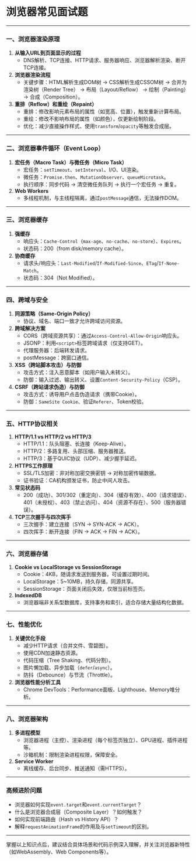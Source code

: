 # 浏览器常见面试题

---

### **一、浏览器渲染原理**
1. **从输入URL到页面显示的过程**  
   - DNS解析、TCP连接、HTTP请求、服务器响应、浏览器解析渲染、断开TCP连接。
2. **浏览器渲染流程**  
   - 关键步骤：HTML解析生成DOM树 → CSS解析生成CSSOM树 → 合并为渲染树（Render Tree） → 布局（Layout/Reflow） → 绘制（Painting） → 合成（Composition）。
3. **重排（Reflow）和重绘（Repaint）**  
   - 重排：修改影响元素布局的属性（如宽高、位置），触发重新计算布局。  
   - 重绘：修改不影响布局的属性（如颜色），仅更新绘制阶段。  
   - 优化：减少直接操作样式、使用`transform`/`opacity`等触发合成层。

---

### **二、浏览器事件循环（Event Loop）**
1. **宏任务（Macro Task）与微任务（Micro Task）**  
   - 宏任务：`setTimeout`、`setInterval`、I/O、UI渲染。  
   - 微任务：`Promise.then`、`MutationObserver`、`queueMicrotask`。  
   - 执行顺序：同步代码 → 清空微任务队列 → 执行一个宏任务 → 重复。
2. **Web Workers**  
   - 多线程机制，与主线程隔离，通过`postMessage`通信，无法操作DOM。

---

### **三、浏览器缓存**
1. **强缓存**  
   - 响应头：`Cache-Control`（`max-age`、`no-cache`、`no-store`）、`Expires`。  
   - 状态码：200（from disk/memory cache）。
2. **协商缓存**  
   - 请求头/响应头：`Last-Modified`/`If-Modified-Since`、`ETag`/`If-None-Match`。  
   - 状态码：304（Not Modified）。

---

### **四、跨域与安全**
1. **同源策略（Same-Origin Policy）**  
   - 协议、域名、端口一致才允许跨域访问资源。
2. **跨域解决方案**  
   - CORS（跨域资源共享）：通过`Access-Control-Allow-Origin`响应头。  
   - JSONP：利用`<script>`标签跨域请求（仅支持GET）。  
   - 代理服务器：后端转发请求。  
   - postMessage：跨窗口通信。
3. **XSS（跨站脚本攻击）与防御**  
   - 攻击方式：注入恶意脚本（如用户输入未转义）。  
   - 防御：输入过滤、输出转义、设置`Content-Security-Policy`（CSP）。
4. **CSRF（跨站请求伪造）与防御**  
   - 攻击方式：诱导用户点击伪造请求（携带Cookie）。  
   - 防御：`SameSite Cookie`、验证`Referer`、Token校验。

---

### **五、HTTP协议相关**
1. **HTTP/1.1 vs HTTP/2 vs HTTP/3**  
   - HTTP/1.1：队头阻塞、长连接（Keep-Alive）。  
   - HTTP/2：多路复用、头部压缩、服务器推送。  
   - HTTP/3：基于QUIC协议（UDP）、减少握手延迟。
2. **HTTPS工作原理**  
   - SSL/TLS加密：非对称加密交换密钥 → 对称加密传输数据。  
   - 证书验证：CA机构颁发证书，防止中间人攻击。
3. **常见状态码**  
   - 200（成功）、301/302（重定向）、304（缓存有效）、400（请求错误）、401（未授权）、403（禁止访问）、404（资源不存在）、500（服务器错误）。
4. **TCP三次握手与四次挥手**  
   - 三次握手：建立连接（SYN → SYN-ACK → ACK）。  
   - 四次挥手：断开连接（FIN → ACK → FIN → ACK）。

---

### **六、浏览器存储**
1. **Cookie vs LocalStorage vs SessionStorage**  
   - Cookie：4KB，随请求发送到服务器，可设置过期时间。  
   - LocalStorage：5~10MB，持久存储，同源共享。  
   - SessionStorage：页面关闭后失效，仅限当前标签页。
2. **IndexedDB**  
   - 浏览器端非关系型数据库，支持事务和索引，适合存储大量结构化数据。

---

### **七、性能优化**
1. **关键优化手段**  
   - 减少HTTP请求（合并文件、雪碧图）。  
   - 使用CDN加速静态资源。  
   - 代码压缩（Tree Shaking、代码分割）。  
   - 图片懒加载、异步加载（`defer`/`async`）。  
   - 防抖（Debounce）与节流（Throttle）。
2. **浏览器性能分析工具**  
   - Chrome DevTools：Performance面板、Lighthouse、Memory堆分析。

---

### **八、浏览器架构**
1. **多进程模型**  
   - 浏览器进程（主控）、渲染进程（每个标签页独立）、GPU进程、插件进程等。  
   - 沙箱机制：限制渲染进程权限，保障安全。
2. **Service Worker**  
   - 离线缓存、后台同步、推送通知（需HTTPS）。

---

### **高频进阶问题**
- 浏览器如何实现`event.target`和`event.currentTarget`？  
- 什么是浏览器合成层（Composite Layer）？如何触发？  
- 如何实现前端路由（Hash vs History API）？  
- 解释`requestAnimationFrame`的作用及与`setTimeout`的区别。

---

掌握以上知识点后，建议结合具体场景和代码示例深入理解，并关注浏览器新特性（如WebAssembly、Web Components等）。